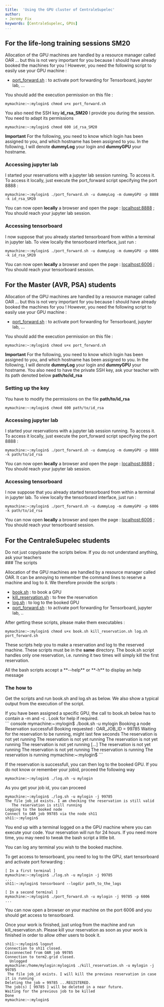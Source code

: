 ```yaml
---
title:  'Using the GPU cluster of CentraleSupelec'
author:
- Jeremy Fix
keywords: [CentraleSupelec, GPUs]
...
```



## For the life-long training sessions SM20

Allocation of the GPU machines are handled by a resource manager called
OAR ... but this is not very important for you because I should have
already booked the machines for you ! However, you need the following
script to easily use your GPU machine :

-   [port_forward.sh](./data/ClusterScripts/port_forward.sh) : to activate
    port forwarding for Tensorboard, jupyter lab, ...

You should add the execution permission on this file :

``` console
mymachine:~:mylogin$ chmod u+x port_forward.sh
```

You also need the SSH key **id_rsa_SM20** I provide you during the session. You need to adapt its permissions
``` console
mymachine:~:mylogin$ chmod 600 id_rsa_SM20
```

**Important** For the following, you need to know which login has been
assigned to you, and which hostname has been assigned to you. In the
following, I will denote **dummyLog** your login and **dummyGPU** your
hostname.

### Accessing jupyter lab

I started your reservations with a jupyter lab session running. To
access it. To access it locally, just execute the port_forward
script specifying the port 8888 :

``` console
mymachine:~:mylogin$ ./port_forward.sh -u dummyLog -m dummyGPU -p 8888 -k id_rsa_SM20
```

You can now open **locally** a browser and open the page :
[localhost:8888](http://localhost:8888) ; You should reach your jupyter lab session.

### Accessing tensorboard

I now suppose that you already started tensorboard from within a
terminal in jupyter lab. To view locally the tensorboard interface, just
run :

``` console
mymachine:~:mylogin$ ./port_forward.sh -u dummyLog -m dummyGPU -p 6006 -k id_rsa_SM20
```

You can now open **locally** a browser and open the page :
[localhost:6006](http://localhost:6006) ; You should reach your tensorboard session.


## For the Master (AVR, PSA) students

Allocation of the GPU machines are handled by a resource manager called
OAR ... but this is not very important for you because I should have
already booked the machines for you ! However, you need the following
script to easily use your GPU machine :

-   [port_forward.sh](./data/ClusterScripts/port_forward.sh) : to activate
    port forwarding for Tensorboard, jupyter lab, ...

You should add the execution permission on this file :

``` console
mymachine:~:mylogin$ chmod u+x port_forward.sh
```

**Important** For the following, you need to know which login has been
assigned to you, and which hostname has been assigned to you. In the
following, I will denote **dummyLog** your login and **dummyGPU** your
hostname. You also need to have the private SSH key, ask your teacher with its path denoted below **path/to/id_rsa**

### Setting up the key

You have to modify the permissions on the file **path/to/id_rsa**

``` console
mymachine:~:mylogin$ chmod 600 path/to/id_rsa
```


### Accessing jupyter lab

I started your reservations with a jupyter lab session running. To
access it. To access it locally, just execute the port_forward
script specifying the port 8888 :

``` console
mymachine:~:mylogin$ ./port_forward.sh -u dummyLog -m dummyGPU -p 8888 -k path/to/id_rsa
```

You can now open **locally** a browser and open the page :
[localhost:8888](http://localhost:8888) ; You should reach your jupyter lab session.

### Accessing tensorboard

I now suppose that you already started tensorboard from within a
terminal in jupyter lab. To view locally the tensorboard interface, just
run :

``` console
mymachine:~:mylogin$ ./port_forward.sh -u dummyLog -m dummyGPU -p 6006 -k path/to/id_rsa
```

You can now open **locally** a browser and open the page :
[localhost:6006](http://localhost:6006) ; You should reach your tensorboard session.




## For the CentraleSupelec students

<div class="w3-card w3-red w3-padding-16">
Do not just copy/paste the scripts below. If you do not understand anything, ask your teachers
</div>
### The scripts

Allocation of the GPU machines are handled by a resource manager called
OAR. It can be annoying to remember the command lines to reserve a
machine and log to it. We therefore provide the scripts :

-   [book.sh](./data/ClusterScripts/book.sh) : to book a GPU
-   [kill\_reservation.sh](./data/ClusterScripts/kill_reservation.sh) : to free the
    reservation
-   [log.sh](./data/ClusterScripts/log.sh) : to log to the booked GPU
-   [port\_forward.sh](./data/ClusterScripts/port_forward.sh) : to activate port
    forwarding for Tensorboard, jupyter lab, ..

After getting these scripts, please make them executables :

```console
mymachine:~:mylogin$ chmod u+x book.sh kill_reservation.sh log.sh port_forward.sh
```

These scripts help you to make a reservation and log to the reserved
machine. These scripts must be in the **same** directory. The book.sh
script handles only one reservation, i.e. running it two times will
simply kill the first reservation.

<div class="w3-center w3-blue">
<i class="fas fa-question fa-2x w3-padding-16 w3-text-black"></i>
All the bash scripts accept a **--help**  or  **-h**  to display an help message
</div>

### The how to

Get the scripts and run book.sh and log.sh as below. We also show a
typical output from the execution of the script.

<div class="w3-card w3-red w3-padding-16 ">
If you have been assigned a specific GPU, the call to book.sh below has to contain
a -m and -c . Look for help if required. 
</div>
``` console
mymachine:~:mylogin$ ./book.sh -u mylogin
Booking a node
Reservation successfull
Booking requested : OAR_JOB_ID =  99785
Waiting for the reservation to be running, might last few seconds
   The reservation is not yet running 
   The reservation is not yet running 
   The reservation is not yet running 
   The reservation is not yet running 
   [...]
   The reservation is not yet running 
   The reservation is not yet running 
   The reservation is running
The reservation is running
mymachine:~:mylogin$
```

If the reservation is successfull, you can then log to the booked GPU. If you do not know or remember your jobid, proceed the following way

```console
mymachine:~:mylogin$ ./log.sh -u mylogin
```

As you get your job id, you can proceed

``` console
mymachine:~:mylogin$ ./log.sh -u mylogin -j 99785
The file job_id exists. I am checking the reservation is still valid 
   The reservation is still running 
Logging to the booked node 
Connect to OAR job 99785 via the node sh11
sh11:~:mylogin$ 
```

You end up with a terminal logged on a the GPU machine where you can
execute your code. Your reservation will run for 24 hours. If you need
more time, you may need to tweak the bash script a little bit.

You can log any terminal you wish to the booked machine.

To get access to tensorboard, you need to log to the GPU, start
tensorboard and activate port forwarding :

``` console
[ In a first terminal ]
mymachine:~:mylogin$ ./log.sh -u mylogin -j 99785
...
sh11:~:mylogin$ tensorboard --logdir path_to_the_logs

[ In a second terminal ]
mymachine:~:mylogin$ ./port_forward.sh -u mylogin -j 99785 -p 6006
...
```

You can now open a browser on your machine on the port 6006 and you
should get access to tensorboard.

Once your work is finished, just unlog from the machine and run kill_reservation.sh. Please kill your reservation as soon as your work is finished in order to allow other users to book it. 

``` console
sh11:~:mylogin$ logout
Connection to sh11 closed.
Disconnected from OAR job 99785
Connection to term2.grid closed.
  Unlogged 
mymachine:/home/mylogin:mylogin$ ./kill_reservation.sh -u mylogin -j 99785
 The file job_id exists. I will kill the previous reservation in case it is running
Deleting the job = 99785 ...REGISTERED.
The job(s) [ 99785 ] will be deleted in a near future.
Waiting for the previous job to be killed
Done
mymachine:~:mylogin$
```


